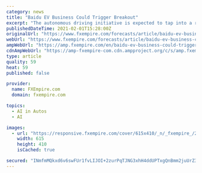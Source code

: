 ```yaml
---
category: news
title: "Baidu EV Business Could Trigger Breakout"
excerpt: "The autonomous driving initiative is expected to tap into a rapidly-growing market worth at least $12.5 billion."
publishedDateTime: 2021-02-01T15:28:00Z
originalUrl: "https://www.fxempire.com/forecasts/article/baidu-ev-business-could-trigger-breakout-697595"
webUrl: "https://www.fxempire.com/forecasts/article/baidu-ev-business-could-trigger-breakout-697595"
ampWebUrl: "https://amp.fxempire.com/en/baidu-ev-business-could-trigger-breakout/697595"
cdnAmpWebUrl: "https://amp-fxempire-com.cdn.ampproject.org/c/s/amp.fxempire.com/en/baidu-ev-business-could-trigger-breakout/697595"
type: article
quality: 59
heat: 59
published: false

provider:
  name: FXEmpire.com
  domain: fxempire.com

topics:
  - AI in Autos
  - AI

images:
  - url: "https://responsive.fxempire.com/cover/615x410/_n/_fxempire_/2020/11/bidu.jpg"
    width: 615
    height: 410
    isCached: true

secured: "INmfmMQkxd6v6swFUr1fvLIJOI+2zurPqTJNG3xhH4ddUPTxgQnBmm2juUrZ3IzzBzFq29fLsdANWgJK0mPRCl0rOZWjvcbFVmqNkIrlYxQRfxRKx+/vfEyF3/IPv2H4CUzG2SqR0yOgMyOZ6LjVBuKJucbWR4Y2x6mSTahVi3yIELZthkbEG/4Z5Y2dBNt+m+VfaImhRr0MaveMqO/FcW7GfBhrR/47crifc1H3BqgnVWo/r3GXKYqjaD04BQ/bEQnNg+U8SGU431ksc52ST6ySYEmGd5A4OzI1o4sp6L50jzmor4Ft0YAgSt8GMjGfb11FFG0B+HIhs7PZORDbe6hj9NEJBwmZm+e5tWASffk=;b6wrD0J8AjvIcGZNWP3k+w=="
---
```


